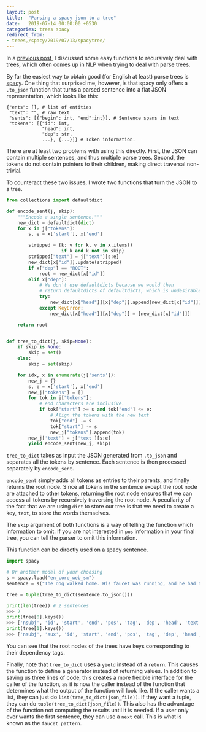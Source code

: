 ```yaml
---
layout: post
title:  "Parsing a spacy json to a tree"
date:   2019-07-14 00:00:00 +0530
categories: trees spacy
redirect_from:
- trees,/spacy/2019/07/13/spacytree/
---
```

In a [previous post](https://stephantul.github.io/trees/2019/07/10/treerec/), I discussed some easy functions to recursively deal with trees, which often comes up in NLP when trying to deal with parse trees.

By far the easiest way to obtain good (for English at least) parse trees is [spacy](https://spacy.io). One thing that surprised me, however, is that spacy only offers a `.to_json` function that turns a parsed sentence into a flat JSON representation, which looks like this:

```
{"ents": [], # list of entities
 "text": "", # raw text
 "sents": [{"begin": int, "end":int}], # Sentence spans in text
 "tokens": [{"id": int,
             "head": int,
             "dep": str,
             ...}, {...}]} # Token information.
```

There are at least two problems with using this directly.
First, the JSON can contain multiple sentences, and thus multiple parse trees.
Second, the tokens do not contain pointers to their children, making direct traversal non-trivial.

To counteract these two issues, I wrote two functions that turn the JSON to a tree.

```python
from collections import defaultdict

def encode_sent(j, skip):
    """Encode a single sentence."""
    new_dict = defaultdict(dict)
    for x in j["tokens"]:
        s, e = x['start'], x['end']

        stripped = {k: v for k, v in x.items()
                    if k and k not in skip}
        stripped["text"] = j["text"][s:e]
        new_dict[x["id"]].update(stripped)
        if x["dep"] == "ROOT":
            root = new_dict[x["id"]]
        elif x["dep"]:
            # We don't use defaultdicts because we would then
            # return defaultdicts of defaultdicts, which is undesirable.
            try:
                new_dict[x["head"]][x["dep"]].append(new_dict[x["id"]])
            except KeyError:
                new_dict[x["head"]][x["dep"]] = [new_dict[x["id"]]]

    return root


def tree_to_dict(j, skip=None):
    if skip is None:
        skip = set()
    else:
        skip = set(skip)

    for idx, x in enumerate(j['sents']):
        new_j = {}
        s, e = x['start'], x['end']
        new_j["tokens"] = []
        for tok in j["tokens"]:
            # end characters are inclusive.
            if tok["start"] >= s and tok["end"] <= e:
                # Align the tokens with the new text
                tok["end"] -= s
                tok["start"] -= s
                new_j["tokens"].append(tok)
        new_j['text'] = j['text'][s:e]
        yield encode_sent(new_j, skip)
```

`tree_to_dict` takes as input the JSON generated from `.to_json` and separates all the tokens by sentence.
Each sentence is then processed separately by `encode_sent`.

`encode_sent` simply adds all tokens as entries to their parents, and finally returns the root node.
Since all tokens in the sentence except the root node are attached to other tokens, returning the root node ensures that we can access all tokens by recursively traversing the root node.
A peculiarity of the fact that we are using `dict` to store our tree is that we need to create a key, `text`, to store the words themselves.

The `skip` argument of both functions is a way of telling the function which information to omit. If you are not interested in `pos` information in your final tree, you can tell the parser to omit this information.

This function can be directly used on a spacy sentence.


```python
import spacy

# Or another model of your choosing
s = spacy.load("en_core_web_sm")
sentence = s("The dog walked home. His faucet was running, and he had to call an expensive plumber.")

tree = tuple(tree_to_dict(sentence.to_json()))

print(len(tree)) # 2 sentences
>>> 2
print(tree[0].keys())
>>> ['nsubj', 'id', 'start', 'end', 'pos', 'tag', 'dep', 'head', 'text', 'advmod', 'punct']
print(tree[1].keys())
>>> ['nsubj', 'aux', 'id', 'start', 'end', 'pos', 'tag', 'dep', 'head', 'text', 'punct', 'cc', 'conj']
```

You can see that the root nodes of the trees have keys corresponding to their dependency tags.

Finally, note that `tree_to_dict` uses a `yield` instead of a `return`.
This causes the function to define a generator instead of returning values.
In addition to saving us three lines of code, this creates a more flexible interface for the caller of the function, as it is now the caller instead of the function that determines what the output of the function will look like.
If the caller wants a list, they can just do `list(tree_to_dict(json_file))`. If they want a tuple, they can do `tuple(tree_to_dict(json_file))`.
This also has the advantage of the function not computing the results until it is needed. If a user only ever wants the first sentence, they can use a `next` call.
This is what is known as the `faucet pattern`.
